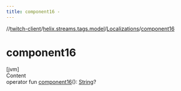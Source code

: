 ```yaml
---
title: component16 -
---
```

//[twitch-client](../../index.md)/[helix.streams.tags.model](../index.md)/[Localizations](index.md)/[component16](component16.md)



# component16  
[jvm]  
Content  
operator fun [component16](component16.md)(): [String](https://kotlinlang.org/api/latest/jvm/stdlib/kotlin/-string/index.html)?  



